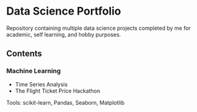 # Data Science Portfolio #
Repository containing multiple data science projects completed by me for academic, self learning, and hobby purposes.

## Contents
### Machine Learning
* Time Series Analysis
* The Flight Ticket Price Hackathon

Tools: scikit-learn, Pandas, Seaborn, Matplotlib
